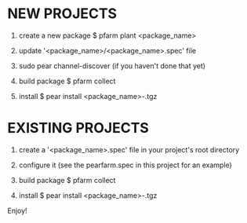 NEW PROJECTS
=======

1. create a new package
     $ pfarm plant <package_name>

2. update '<package_name>/<package_name>.spec' file

3. sudo pear channel-discover <channel-location> (if you haven't done that yet)

4. build package
     $ pfarm collect

5. install
     $ pear install <package_name>-<version>.tgz


EXISTING PROJECTS
=======

1. create a '<package_name>.spec' file in your project's root directory

2. configure it (see the pearfarm.spec in this project for an example)

3. build package
     $ pfarm collect

4. install
     $ pear install <package_name>-<version>.tgz


Enjoy!
